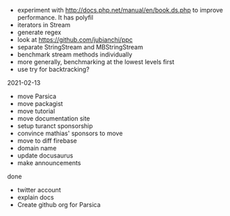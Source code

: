 - experiment with http://docs.php.net/manual/en/book.ds.php to improve performance. It has polyfil
- iterators in Stream
- generate regex
- look at https://github.com/jubianchi/ppc
- separate StringStream and MBStringStream
- benchmark stream methods individually
- more generally, benchmarking at the lowest levels first
- use try for backtracking?


2021-02-13

- move Parsica
- move packagist
- move tutorial
- move documentation site
- setup turanct sponsorship
- convince mathias' sponsors to move
- move to diff firebase
- domain name
- update docusaurus
- make announcements

done
- twitter account 
- explain docs
- Create github org for Parsica

